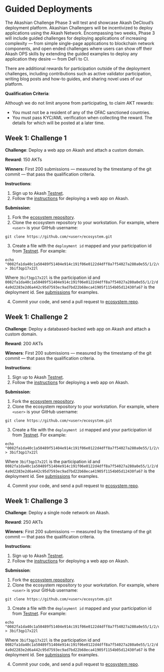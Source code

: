 # Guided Deployments

The Akashian Challenge Phase 3 will test and showcase Akash DeCloud’s deployment platform. Akashian Challengers will be incentivized to deploy applications using the Akash Network. Encompassing two weeks, Phase 3 will include guided challenges for deploying applications of increasing complexity — from simple single-page applications to blockchain network components, and open ended challenges where users can show off their Akash OPS skills by extending the guided examples to deploy any application they desire — from DeFi to CI.

There are additional rewards for participation outside of the deployment challenges, including contributions such as active validator participation, writing blog posts and how-to guides, and sharing novel uses of our platform.

**Qualification Criteria**:

Although we do not limit anyone from participating, to claim AKT rewards:

* You must not be a resident of any of the OFAC sanctioned countries.
* You must pass KYC/AML verification when collecting the reward. The details for which will be posted at a later time.

## Week 1: Challenge 1 

**Challenge**: Deploy a web app on Akash and attach a custom domain.

**Reward**: 150 AKTs

**Winners**: First 200 submissions — measured by the timestamp of the git commit — that pass the qualification criteria. 

**Instructions**:
1. Sign up to Akash [Testnet](https://app.akash.network).
2. Follow the [instructions](https://docs.akash.network/v/master/guides/deploy) for deploying a web app on Akash.

**Submission**:
1. Fork the [ecosystem repository](https://github.com/ovrclk/ecosystem).
2. Clone the ecosystem repository to your workstation. For example, where `<user>` is your GitHub username:
  
  ```shell
  git clone https://github.com/<user>/ecosystem.git
  ```

3. Create a file with the `deployment id` mapped and your participation id from [Testnet](https://app.akash.network). For example:

  ```shell
  echo "0082fa1da40c1a50489f51404e914c191f06e0122d4dff8a7f54027a280a0e55/1/2/d4a9d2283e2d6a442c95d7593ec9ad7bd22b68eca41905f1154b05d12430fa67" > 3bif3qp17x22l
  ```

  Where `3bif3qp17x22l` is the participation id and `0082fa1da40c1a50489f51404e914c191f06e0122d4dff8a7f54027a280a0e55/1/2/d4a9d2283e2d6a442c95d7593ec9ad7bd22b68eca41905f1154b05d12430fa67` is the deployment id. See [submissions](akashian/phase3/challenge1) for examples.

4. Commit your code, and send a pull request to [ecosystem repo](https://github.com/ovrclk/ecosystem).

## Week 1: Challenge 2

**Challenge**: Deploy a databased-backed web app on Akash and attach a custom domain.

**Reward**: 200 AKTs

**Winners**: First 200 submissions — measured by the timestamp of the git commit — that pass the qualification criteria. 

**Instructions**:
1. Sign up to Akash [Testnet](https://app.akash.network).
2. Follow the [instructions](https://docs.akash.network/v/master/guides/deploy) for deploying a web app on Akash.

**Submission**:
1. Fork the [ecosystem repository](https://github.com/ovrclk/ecosystem).
2. Clone the ecosystem repository to your workstation. For example, where `<user>` is your GitHub username:
  
  ```shell
  git clone https://github.com/<user>/ecosystem.git
  ```

3. Create a file with the `deployment id` mapped and your participation id from [Testnet](https://app.akash.network). For example:

  ```shell
  echo "0082fa1da40c1a50489f51404e914c191f06e0122d4dff8a7f54027a280a0e55/1/2/d4a9d2283e2d6a442c95d7593ec9ad7bd22b68eca41905f1154b05d12430fa67" > 3bif3qp17x22l
  ```

  Where `3bif3qp17x22l` is the participation id and `0082fa1da40c1a50489f51404e914c191f06e0122d4dff8a7f54027a280a0e55/1/2/d4a9d2283e2d6a442c95d7593ec9ad7bd22b68eca41905f1154b05d12430fa67` is the deployment id. See [submissions](akashian/phase3/challenge1) for examples.

4. Commit your code, and send a pull request to [ecosystem repo](https://github.com/ovrclk/ecosystem).

## Week 1: Challenge 3

**Challenge**: Deploy a single node network on Akash.

**Reward**: 250 AKTs

**Winners**: First 200 submissions — measured by the timestamp of the git commit — that pass the qualification criteria. 

**Instructions**:
1. Sign up to Akash [Testnet](https://app.akash.network).
2. Follow the [instructions](https://docs.akash.network/v/master/guides/deploy) for deploying a web app on Akash.

**Submission**:
1. Fork the [ecosystem repository](https://github.com/ovrclk/ecosystem).
2. Clone the ecosystem repository to your workstation. For example, where `<user>` is your GitHub username:
  
  ```shell
  git clone https://github.com/<user>/ecosystem.git
  ```
3. Create a file with the `deployment id` mapped and your participation id from [Testnet](https://app.akash.network). For example:

  ```shell
  echo "0082fa1da40c1a50489f51404e914c191f06e0122d4dff8a7f54027a280a0e55/1/2/d4a9d2283e2d6a442c95d7593ec9ad7bd22b68eca41905f1154b05d12430fa67" > 3bif3qp17x22l
  ```

  Where `3bif3qp17x22l` is the participation id and `0082fa1da40c1a50489f51404e914c191f06e0122d4dff8a7f54027a280a0e55/1/2/d4a9d2283e2d6a442c95d7593ec9ad7bd22b68eca41905f1154b05d12430fa67` is the deployment id. See [submissions](akashian/phase3/challenge1) for examples.

4. Commit your code, and send a pull request to [ecosystem repo](https://github.com/ovrclk/ecosystem).

